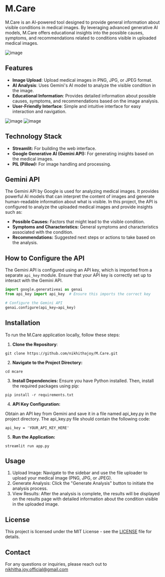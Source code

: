 # M.Care

M.Care is an AI-powered tool designed to provide general information about visible conditions in medical images. By leveraging advanced generative AI models, M.Care offers educational insights into the possible causes, symptoms, and recommendations related to conditions visible in uploaded medical images.

![image](https://github.com/user-attachments/assets/e8c3b31d-38d1-40be-8e6a-c7d92b28fb29)


## Features

- **Image Upload**: Upload medical images in PNG, JPG, or JPEG format.
- **AI Analysis**: Uses Gemini's AI model to analyze the visible condition in the image.
- **Educational Information**: Provides detailed information about possible causes, symptoms, and recommendations based on the image analysis.
- **User-Friendly Interface**: Simple and intuitive interface for easy interaction and navigation.

![image](https://github.com/user-attachments/assets/bf539501-592a-4a29-8d4e-72e62ed28916)
![image](https://github.com/user-attachments/assets/c030290c-bd7b-488a-9c25-20e3fc213b3f)

## Technology Stack

- **Streamlit:** For building the web interface.
- **Google Generative AI (Gemini API):** For generating insights based on the medical images.
- **PIL (Pillow):** For image handling and processing.

## Gemini API

The Gemini API by Google is used for analyzing medical images. It provides powerful AI models that can interpret the content of images and generate human-readable information about what is visible. In this project, the API is configured to analyze the uploaded medical images and provide insights such as:

- **Possible Causes:** Factors that might lead to the visible condition.
- **Symptoms and Characteristics:** General symptoms and characteristics associated with the condition.
- **Recommendations:** Suggested next steps or actions to take based on the analysis.

## How to Configure the API

The Gemini API is configured using an API key, which is imported from a separate `api_key` module. Ensure that your API key is correctly set up to interact with the Gemini API.

```python
import google.generativeai as genai
from api_key import api_key  # Ensure this imports the correct key

# Configure the Gemini API
genai.configure(api_key=api_key)
```

## Installation

To run the M.Care application locally, follow these steps:
1. **Clone the Repository**:
   
```
git clone https://github.com/nikhithajoy/M.Care.git
```

2. **Navigate to the Project Directory:**
```
cd mcare
```

3. **Install Dependencies:** Ensure you have Python installed. Then, install the required packages using pip:
```
pip install -r requirements.txt
```

4. **API Key Configuration:**

Obtain an API key from Gemini and save it in a file named api_key.py in the project directory.
The api_key.py file should contain the following code:

```
api_key = 'YOUR_API_KEY_HERE'
```

5. **Run the Application:**
```
streamlit run app.py
```

## Usage
1. Upload Image: Navigate to the sidebar and use the file uploader to upload your medical image (PNG, JPG, or JPEG).
2. Generate Analysis: Click the "Generate Analysis" button to initiate the analysis process.
3. View Results: After the analysis is complete, the results will be displayed on the results page with detailed information about the condition visible in the uploaded image.

## License
This project is licensed under the MIT License - see the [LICENSE](LICENSE) file for details.

## Contact
For any questions or inquiries, please reach out to nikhitha.joy.official@gmail.com
